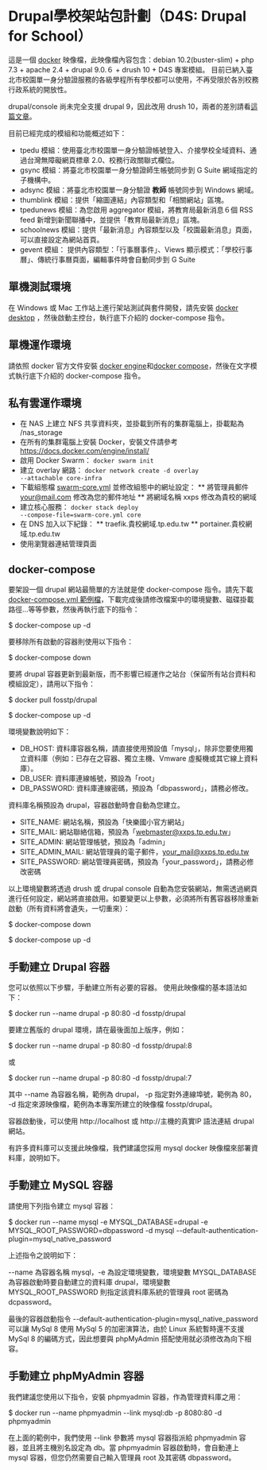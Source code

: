 # Drupal學校架站包計劃（D4S: Drupal for School）
這是一個 [docker](https://www.docker.com/) 映像檔，此映像檔內容包含：debian 10.2(buster-slim) + php 7.3 + apache 2.4 + drupal 9.0.６ + drush 10 + D4S 專案模組。
目前已納入臺北市校園單一身分驗證服務的各級學程所有學校都可以使用，不再受限於各別校務行政系統的開放性。

drupal/console 尚未完全支援 drupal 9，因此改用 drush 10，兩者的差別請看[這篇文章](https://www.cmsdrupal.com/blog/drupal-console-vs-drush-should-you-run-both-or-stick-one-each-cli-tools-most-powerful-commands)。

目前已經完成的模組和功能概述如下：
* tpedu 模組：使用臺北市校園單一身分驗證帳號登入、介接學校全域資料、通過台灣無障礙網頁標章 2.0、校務行政關聯式欄位。
* gsync 模組：將臺北市校園單一身分驗證師生帳號同步到 G Suite 網域指定的子機構中。
* adsync 模組：將臺北市校園單一身分驗證 __教師__ 帳號同步到 Windows 網域。
* thumblink 模組：提供「縮圖連結」內容類型和「相關網站」區塊。
* tpedunews 模組：為您啟用 aggregator 模組，將教育局最新消息６個 RSS feed 新增到新聞聯播中，並提供「教育局最新消息」區塊。
* schoolnews 模組：提供「最新消息」內容類型以及「校園最新消息」頁面，可以直接設定為網站首頁。
* gevent 模組： 提供內容類型：「行事曆事件」、Views 顯示模式：「學校行事曆」、傳統行事曆頁面，編輯事件時會自動同步到 G Suite

## 單機測試環境
在 Windows 或 Mac 工作站上進行架站測試與套件開發，請先安裝 [docker desktop](https://www.docker.com/products/docker-desktop) ，然後啟動主控台，執行底下介紹的 docker-compose 指令。

## 單機運作環境
請依照 docker 官方文件安裝 [docker engine](https://docs.docker.com/engine/install/)和[docker compose](https://docs.docker.com/compose/install/)，然後在文字模式執行底下介紹的 docker-compose 指令。

## 私有雲運作環境
* 在 NAS 上建立 NFS 共享資料夾，並掛載到所有的集群電腦上，掛載點為 /nas_storage
* 在所有的集群電腦上安裝 Docker，安裝文件請參考 https://docs.docker.com/engine/install/
* 啟用 Docker Swarm：
    <code>docker swarm init</code>
* 建立 overlay 網路：
    <code>docker network create -d overlay --attachable core-infra</code>
* 下載組態檔 [swarm-core.yml](https://raw.githubusercontent.com/fosstp/drupal4school/master/swarm-core.yml) 並修改組態中的網址設定：
** 將管理員郵件 your@mail.com 修改為您的郵件地址
** 將網域名稱 xxps 修改為貴校的網域
* 建立核心服務：
    <code>docker stack deploy --compose-file=swarm-core.yml core</code>
* 在 DNS 加入以下紀錄：
** traefik.貴校網域.tp.edu.tw
** portainer.貴校網域.tp.edu.tw
* 使用瀏覽器連結管理頁面

## docker-compose
要架設一個 drupal 網站最簡單的方法就是使 docker-compose 指令。請先下載 [docker-compose.yml 範例檔](https://github.com/fosstp/drupal4school/blob/master/docker-compose.yml)，下載完成後請修改檔案中的環境變數、磁碟掛載路徑...等等參數，然後再執行底下的指令：

$ docker-compose up -d

要移除所有啟動的容器則使用以下指令：

$ docker-compose down

要將 drupal 容器更新到最新版，而不影響已經運作之站台（保留所有站台資料和模組設定），請用以下指令：

$ docker pull fosstp/drupal

$ docker-compose up -d

環境變數說明如下：
* DB_HOST: 資料庫容器名稱，請直接使用預設值「mysql」，除非您要使用獨立資料庫（例如：已存在之容器、獨立主機、Vmware 虛擬機或其它線上資料庫）。
* DB_USER: 資料庫連線帳號，預設為「root」
* DB_PASSWORD: 資料庫連線密碼，預設為「dbpassword」，請務必修改。

資料庫名稱預設為 drupal，容器啟動時會自動為您建立。

* SITE_NAME: 網站名稱，預設為「快樂國小官方網站」
* SITE_MAIL: 網站聯絡信箱，預設為「webmaster@xxps.tp.edu.tw」
* SITE_ADMIN: 網站管理帳號，預設為「admin」
* SITE_ADMIN_MAIL: 網站管理員的電子郵件，your_mail@xxps.tp.edu.tw
* SITE_PASSWORD: 網站管理員密碼，預設為「your_password」，請務必修改密碼

以上環境變數將透過 drush 或 drupal console 自動為您安裝網站，無需透過網頁進行任何設定，網站將直接啟用。如要變更以上參數，必須將所有舊容器移除重新啟動（所有資料將會遺失，一切重來）：

$ docker-compose down

$ docker-compose up -d

## 手動建立 Drupal 容器
您可以依照以下步驟，手動建立所有必要的容器。 使用此映像檔的基本語法如下：

$ docker run --name drupal -p 80:80 -d fosstp/drupal

要建立舊版的 drupal 環境，請在最後面加上版序，例如：

$ docker run --name drupal -p 80:80 -d fosstp/drupal:8

或

$ docker run --name drupal -p 80:80 -d fosstp/drupal:7

其中 --name 為容器名稱，範例為 drupal， -p 指定對外連線埠號，範例為 80， -d 指定來源映像檔，範例為本專案所建立的映像檔 fosstp/drupal。

容器啟動後，可以使用 http://localhost 或 http://主機的真實IP 語法連結 drupal 網站。

有許多資料庫可以支援此映像檔，我們建議您採用 mysql docker 映像檔來部署資料庫，說明如下。

## 手動建立 MySQL 容器
請使用下列指令建立 mysql 容器：

$ docker run --name mysql -e MYSQL_DATABASE=drupal -e MYSQL_ROOT_PASSWORD=dbpassword -d mysql --default-authentication-plugin=mysql_native_password

上述指令之說明如下：

--name 為容器名稱 mysql，-e 為設定環境變數，環境變數 MYSQL_DATABASE 為容器啟動時要自動建立的資料庫 drupal，環境變數 MYSQL_ROOT_PASSWORD 則指定該資料庫系統的管理員 root 密碼為 dcpassword。

最後的容器啟動指令 --default-authentication-plugin=mysql_native_password 可以讓 MySql 8 使用 MySql 5 的加密演算法，由於 Linux 系統暫時還不支援 MySql 8 的編碼方式，因此想要與 phpMyAdmin 搭配使用就必須修改為向下相容。

## 手動建立 phpMyAdmin 容器
我們建議您使用以下指令，安裝 phpmyadmin 容器，作為管理資料庫之用：

$ docker run --name phpmyadmin --link mysql:db -p 8080:80 -d phpmyadmin

在上面的範例中，我們使用 --link 參數將 mysql 容器指派給 phpmyadmin 容器，並且將主機別名設定為 db。當 phpmyadmin 容器啟動時，會自動連上 mysql 容器，但您仍然需要自己輸入管理員 root 及其密碼 dbpassword。
